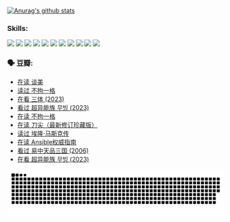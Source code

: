 
[![Anurag's github stats](https://github-readme-stats.vercel.app/api?username=w940853815)](https://github.com/anuraghazra/github-readme-stats)

### Skills:

<code><img height="32" src="https://cdn.jsdelivr.net/npm/simple-icons@v5/icons/python.svg"></code>
<code><img height="32" src="https://cdn.jsdelivr.net/npm/simple-icons@v5/icons/javascript.svg"></code>
<code><img height="32" src="https://cdn.jsdelivr.net/npm/simple-icons@v5/icons/django.svg"></code>
<code><img height="32" src="https://cdn.jsdelivr.net/npm/simple-icons@v5/icons/flask.svg"></code>
<code><img height="32" src="https://cdn.jsdelivr.net/npm/simple-icons@v5/icons/vuetify.svg"></code>
<code><img height="32" src="https://cdn.jsdelivr.net/npm/simple-icons@v5/icons/git.svg"></code>
<code><img height="32" src="https://cdn.jsdelivr.net/npm/simple-icons@v5/icons/docker.svg"></code>
<code><img height="32" src="https://cdn.jsdelivr.net/npm/simple-icons@v5/icons/postgresql.svg"></code>
<code><img height="32" src="https://cdn.jsdelivr.net/npm/simple-icons@v5/icons/elasticsearch.svg"></code>
<code><img height="32" src="https://cdn.jsdelivr.net/npm/simple-icons@v5/icons/macos.svg"></code>
<code><img height="32" src="https://cdn.jsdelivr.net/npm/simple-icons@v5/icons/linux.svg"></code>

### 🗣 豆瓣:

<!-- DOUBAN-ACTIVITIES:START -->
- [在读 谈美](https://www.douban.com/people/136069238/status/4560861771/?_i=12218609)
- [读过 不拘一格](https://www.douban.com/people/136069238/status/4560861445/?_i=12218609)
- [在看 三体‎ (2023)](https://www.douban.com/people/136069238/status/4558185093/?_i=12218609)
- [看过 超异能族 무빙‎ (2023)](https://www.douban.com/people/136069238/status/4556824186/?_i=12218609)
- [在读 不拘一格](https://www.douban.com/people/136069238/status/4541712161/?_i=12218609)
- [在读 刀尖（最新修订珍藏版）](https://www.douban.com/people/136069238/status/4541711339/?_i=12218609)
- [读过 埃隆·马斯克传](https://www.douban.com/people/136069238/status/4541710351/?_i=12218609)
- [在读 Ansible权威指南](https://www.douban.com/people/136069238/status/4539151450/?_i=12218609)
- [看过 易中天品三国‎ (2006)](https://www.douban.com/people/136069238/status/4529910812/?_i=12218609)
- [在看 超异能族 무빙‎ (2023)](https://www.douban.com/people/136069238/status/4527291077/?_i=12218609)
<!-- DOUBAN-ACTIVITIES:END -->


![Snake animation](https://raw.githubusercontent.com/w940853815/w940853815/output/github-contribution-grid-snake.svg)

<!--
**w940853815/w940853815** is a ✨ _special_ ✨ repository because its `README.md` (this file) appears on your GitHub profile.

Here are some ideas to get you started:

- 🔭 I’m currently working on ...
- 🌱 I’m currently learning ...
- 👯 I’m looking to collaborate on ...
- 🤔 I’m looking for help with ...
- 💬 Ask me about ...
- 📫 How to reach me: ...
- 😄 Pronouns: ...
- ⚡ Fun fact: ...
-->

